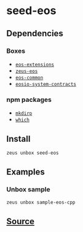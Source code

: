 
seed-eos
====================







## Dependencies
### Boxes
* [`eos-extensions`](eos-extensions.md)
* [`zeus-eos`](zeus-eos.md)
* [`eos-common`](eos-common.md)
* [`eosio-system-contracts`](eosio-system-contracts.md)
### npm packages
* [`mkdirp`](http://npmjs.com/package/mkdirp)
* [`which`](http://npmjs.com/package/which)


## Install
```bash
zeus unbox seed-eos
```
## Examples
### Unbox sample 
```bash
zeus unbox sample-eos-cpp
```











## [Source](https://github.com/liquidapps-io/zeus-sdk/tree/master/boxes/groups/eos-sdk/seed-eos)